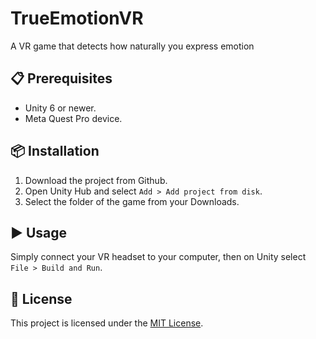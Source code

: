 # TrueEmotionVR

A VR game that detects how naturally you express emotion


## 📋 Prerequisites

- Unity 6 or newer.
- Meta Quest Pro device.


## 📦 Installation

1. Download the project from Github.  
2. Open Unity Hub and select `Add > Add project from disk`.  
3. Select the folder of the game from your Downloads.  


## ▶ Usage

Simply connect your VR headset to your computer, then on Unity select `File > Build and Run`.

## 📝 License

This project is licensed under the [MIT License](./LICENSE).


